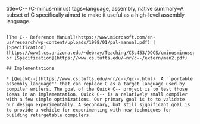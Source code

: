 title=C-- (C-minus-minus)
tags=language, assembly, native
summary=A subset of C specifically aimed to make it useful as a high-level assembly language.
~~~~~~

[The C-- Reference Manual](https://www.microsoft.com/en-us/research/wp-content/uploads/1998/01/pal-manual.pdf) | [Specification](https://www2.cs.arizona.edu/~debray/Teaching/CSc453/DOCS/cminusminusspec.html) or [Specification](https://www.cs.tufts.edu/~nr/c--/extern/man2.pdf)

## Implementations

* [QuickC--](https://www.cs.tufts.edu/~nr/c--/qc--.html): A ``portable assembly language'' that can replace C as a target language used by compiler writers. The goal of the Quick C-- project is to test those ideas in an implementation. Quick C-- is a relatively small compiler with a few simple optimizations. Our primary goal is to to validate our design experimentally. A secondary, but still significant goal is to provide a vehicle for experimenting with new techniques for building retargetable compilers. 

